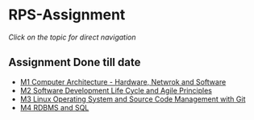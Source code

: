 # RPS-Assignment
_Click on the topic for direct navigation_

## Assignment Done till date
- [M1 Computer Architecture - Hardware, Netwrok and Software](https://github.com/sayankae/RPS-Assignment/tree/bbbed42a0a33f67c6e9ca84e95e69d912fda923f/M1%20Computer%20Architecture%20-%20Hardware%2C%20Netwrok%20and%20Software)
- [M2 Software Development Life Cycle and Agile Principles](https://github.com/sayankae/RPS-Assignment/tree/bbbed42a0a33f67c6e9ca84e95e69d912fda923f/M2%20Software%20Development%20Life%20Cycle%20and%20Agile%20Principles)
- [M3 Linux Operating System and Source Code Management with Git](https://github.com/sayankae/RPS-Assignment/tree/bbbed42a0a33f67c6e9ca84e95e69d912fda923f/M3%20Linux%20Operating%20System%20and%20Source%20Code%20Management%20with%20Git)
- [M4 RDBMS and SQL](https://github.com/sayankae/RPS-Assignment/tree/8685e4c2ef7b97036a1f5f23ed960d9c28a3bfac/M4%20RDBMS%20and%20SQL)
